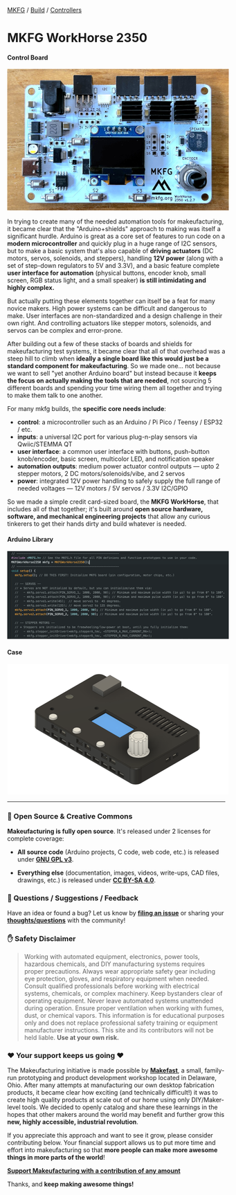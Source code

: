 [MKFG](../../../) / [Build](../../) / [Controllers](../)

# MKFG WorkHorse 2350

#### Control Board

<img src="./CircuitBoard/_hero.jpg" alt="hero image" width="512" style="max-width: 512px;" /> 

In trying to create many of the needed automation tools for makeufacturing, it became clear that the "Arduino+shields" approach to making was itself a significant hurdle. Arduino is great as a core set of features to run code on a **modern microcontroller** and quickly plug in a huge range of I2C sensors, but to make a basic system that's also capable of **driving actuators** (DC motors, servos, solenoids, and steppers), handling **12V power** (along with a set of step-down regulators to 5V and 3.3V), and a basic feature complete **user interface for automation** (physical buttons, encoder knob, small screen, RGB status light, and a small speaker) **is still intimidating and highly complex.**

But actually putting these elements together can itself be a feat for many novice makers. High power systems can be difficult and dangerous to make. User interfaces are non-standardized and a design challenge in their own right. And controlling actuators like stepper motors, solenoids, and servos can be complex and error-prone.

After building out a few of these stacks of boards and shields for makeufacturing test systems, it became clear that all of that overhead was a steep hill to climb when **ideally a single board like this would just be a standard component for makeufacturing**. So we made one... not because we want to sell "yet another Arduino board" but instead because it **keeps the focus on actually making the tools that are needed**, not sourcing 5 different boards and spending your time wiring them all together and trying to make them talk to one another.

For many mkfg builds, the **specific core needs include**:

- <b>control</b>: a microcontroller such as an Arduino / Pi Pico / Teensy / ESP32 / etc.
- <b>inputs</b>: a universal I2C port for various plug-n-play sensors via Qwiic/STEMMA QT
- <b>user interface</b>: a common user interface with buttons, push-button knob/encoder, basic screen, multicolor LED, and notification speaker
- <b>automation outputs</b>: medium power actuator control outputs &mdash; upto 2 stepper motors, 2 DC motors/solenoids/vibe, and 2 servos
- <b>power</b>: integrated 12V power handling to safely supply the full range of needed voltages &mdash; 12V motors / 5V servos / 3.3V I2C/GPIO

So we made a simple credit card-sized board, the **MKFG WorkHorse**, that includes all of that together; it's built around **open source hardware, software, and mechanical engineering projects** that allow any curious tinkerers to get their hands dirty and build whatever is needed.



#### Arduino Library

<img src="./ArduinoLibrary/_hero.png" alt="hero image" width="512" style="max-width: 512px;" /> 





#### Case

<img src="./3DPrintableCase/_hero.png" alt="hero image" width="512" style="max-width: 512px;" /> 











---



### :open_book: Open Source & Creative Commons

**Makeufacturing is fully open source**. It's released under 2 licenses for complete coverage:

* **All source code** (Arduino projects, C code, web code, etc.) is released under **[GNU GPL v3](https://www.gnu.org/licenses/gpl-3.0.en.html)**.

* **Everything else** (documentation, images, videos, write-ups, CAD files, drawings, etc.) is released under **[CC BY-SA 4.0](https://creativecommons.org/licenses/by-sa/4.0/)**.



### :speech_balloon: Questions / Suggestions / Feedback

Have an idea or found a bug? Let us know by **[filing an issue](https://github.com/Makeufacturing/MKFG/issues)** or sharing your **[thoughts/questions](https://github.com/Makeufacturing/MKFG/discussions)** with the community!



### :hand: Safety Disclaimer

> Working with automated equipment, electronics, power tools, hazardous chemicals, and DIY manufacturing systems requires proper precautions. Always wear appropriate safety gear including eye protection, gloves, and respiratory equipment when needed. Consult qualified professionals before working with electrical systems, chemicals, or complex machinery. Keep bystanders clear of operating equipment. Never leave automated systems unattended during operation. Ensure proper ventilation when working with fumes, dust, or chemical vapors. This information is for educational purposes only and does not replace professional safety training or equipment manufacturer instructions. This site and its contributors will not be held liable. **Use at your own risk.**



### :heart: Your support keeps us going :heart:

The Makeufacturing initiative is made possible by **[Makefast](https://makefastworkshop.com)**, a small, family-run prototyping and product development workshop located in Delaware, Ohio. After many attempts at manufacturing our own desktop fabrication products, it became clear how exciting (and technically difficult!) it was to create high quality products at scale out of our home using only DIY/Maker-level tools. We decided to openly catalog and share these learnings in the hopes that other makers around the world may benefit and further grow this **new, highly accessible, industrial revolution**.

If you appreciate this approach and want to see it grow, please consider contributing below. Your financial support allows us to put more time and effort into makeufacturing so that **more people can make more awesome things in more parts of the world**!

**[Support Makeufacturing with a contribution of any amount](https://buy.stripe.com/5kQfZi9WNeac3ba6trcQU02)**

Thanks, and **keep making awesome things!**